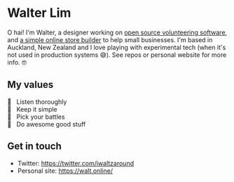 # Walter Lim 

O hai! I'm Walter, a designer working on [open source volunteering software](https://voluntarily.nz), and [a simple online store builder](https://swiftly.nz) to help small businesses. I'm based in Auckland, New Zealand and I love playing with experimental tech (when it's not used in production systems 😅). See repos or personal website for more info. 🤓 

## My values
🦄  &nbsp;&nbsp;Listen thoroughly<br>
🧐  &nbsp;&nbsp;Keep it simple <br>
🤺  &nbsp;&nbsp;Pick your battles<br>
💩  &nbsp;&nbsp;Do awesome good stuff


## Get in touch
- Twitter: https://twitter.com/iwaltzaround
- Personal site: https://walt.online/
